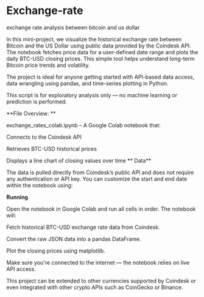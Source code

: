 # Exchange-rate
exchange rate analysis between bitcoin and us dollar

In this mini-project, we visualize the historical exchange rate between Bitcoin and the US Dollar using public data provided by the Coindesk API. The notebook fetches price data for a user-defined date range and plots the daily BTC-USD closing prices. This simple tool helps understand long-term Bitcoin price trends and volatility.

The project is ideal for anyone getting started with API-based data access, data wrangling using pandas, and time-series plotting in Python.

This script is for exploratory analysis only — no machine learning or prediction is performed.

**File Overview:
**

exchange_rates_colab.ipynb – A Google Colab notebook that:

Connects to the Coindesk API

Retrieves BTC-USD historical prices

Displays a line chart of closing values over time
**
Data**

The data is pulled directly from Coindesk’s public API and does not require any authentication or API key. You can customize the start and end date within the notebook using:


**Running**

Open the notebook in Google Colab and run all cells in order. The notebook will:

Fetch historical BTC-USD exchange rate data from Coindesk.

Convert the raw JSON data into a pandas DataFrame.

Plot the closing prices using matplotlib.

Make sure you're connected to the internet — the notebook relies on live API access.

This project can be extended to other currencies supported by Coindesk or even integrated with other crypto APIs such as CoinGecko or Binance.
